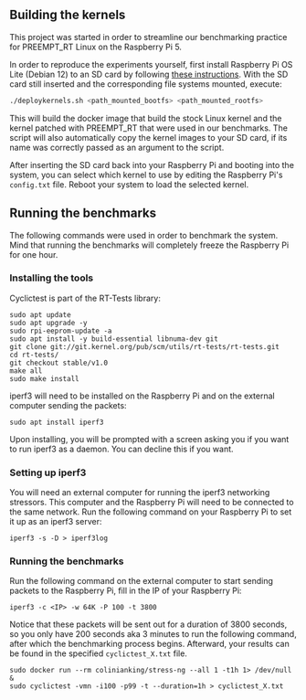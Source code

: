 ## Building the kernels

This project was started in order to streamline our benchmarking practice for PREEMPT_RT Linux on
the Raspberry Pi 5.

In order to reproduce the experiments yourself, first install Raspberry Pi OS Lite (Debian 12) to an
SD card by following [these instructions](https://www.raspberrypi.com/software/).
With the SD card still inserted and the corresponding file systems mounted, execute:

```bash
./deploykernels.sh <path_mounted_bootfs> <path_mounted_rootfs>
```

This will build the docker image that build the stock Linux kernel and the kernel patched with
PREEMPT_RT that were used in our benchmarks.
The script will also automatically copy the kernel images to your SD card, if its name was correctly
passed as an argument to the script.

After inserting the SD card back into your Raspberry Pi and booting into the system, you can select
which kernel to use by editing the Raspberry Pi's `config.txt` file.
Reboot your system to load the selected kernel.

## Running the benchmarks

The following commands were used in order to benchmark the system.
Mind that running the benchmarks will completely freeze the Raspberry Pi for one hour.

### Installing the tools

Cyclictest is part of the RT-Tests library:

```
sudo apt update
sudo apt upgrade -y
sudo rpi-eeprom-update -a
sudo apt install -y build-essential libnuma-dev git
git clone git://git.kernel.org/pub/scm/utils/rt-tests/rt-tests.git
cd rt-tests/
git checkout stable/v1.0
make all
sudo make install
```

iperf3 will need to be installed on the Raspberry Pi and on the external computer sending the packets:

```
sudo apt install iperf3
```

Upon installing, you will be prompted with a screen asking you if you want to run iperf3 as a daemon.
You can decline this if you want.

### Setting up iperf3

You will need an external computer for running the iperf3 networking stressors.
This computer and the Raspberry Pi will need to be connected to the same network.
Run the following command on your Raspberry Pi to set it up as an iperf3 server:

```
iperf3 -s -D > iperf3log
```

### Running the benchmarks

Run the following command on the external computer to start sending packets to the Raspberry Pi,
fill in the IP of your Raspberry Pi:

```
iperf3 -c <IP> -w 64K -P 100 -t 3800
```

Notice that these packets will be sent out for a duration of 3800 seconds, so you only have 200
seconds aka 3 minutes to run the following command, after which the benchmarking process begins.
Afterward, your results can be found in the specified `cyclictest_X.txt` file.

```
sudo docker run --rm colinianking/stress-ng --all 1 -t1h 1> /dev/null &
sudo cyclictest -vmn -i100 -p99 -t --duration=1h > cyclictest_X.txt
```
